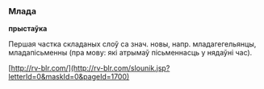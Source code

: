 ### Млада
**прыстаўка**

Першая частка складаных слоў са знач. новы, напр. младагегельянцы, младапісьменны (пра мову: які атрымаў пісьменнасць у нядаўні час).

<a rel="author">[http://rv-blr.com/](http://rv-blr.com/slounik.jsp?letterId=0&maskId=0&pageId=1700)</a>
